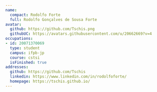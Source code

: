 ```yaml
---
name:
  compact: Rodolfo Forte
  full: Rodolfo Gonçalves de Sousa Forte
avatar:
  github: https://github.com/Tschis.png
  githubUC: https://avatars.githubusercontent.com/u/20662669?v=4
occupations:
- id: 20071370069
  type: student
  campus: ifpb-jp
  course: cstsi
  isFinished: true
addresses:
  github: https://github.com/Tschis
  linkedin: https://www.linkedin.com/in/rodolfoforte/
  homepage: https://tschis.github.io/
---
```

